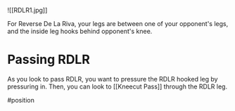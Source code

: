 ![[RDLR1.jpg]]

For Reverse De La Riva, your legs are between one of your opponent's legs, and the inside leg hooks behind opponent's knee. 

# Passing RDLR

As you look to pass RDLR, you want to pressure the RDLR hooked leg by pressuring in. Then, you can look to [[Kneecut Pass]] through the RDLR leg.



#position 